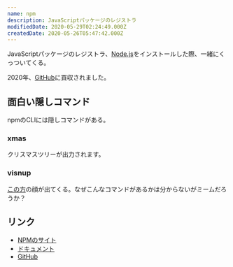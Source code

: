 ```yaml
---
name: npm
description: JavaScriptパッケージのレジストラ
modifiedDate: 2020-05-29T02:24:49.000Z
createdDate: 2020-05-26T05:47:42.000Z
---
```


JavaScriptパッケージのレジストラ、[Node.js](/tags/nodejs)をインストールした際、一緒にくっついてくる。

2020年、[GitHub](/tags/github)に買収されました。

## 面白い隠しコマンド

npmのCLIには隠しコマンドがある。

### xmas

クリスマスツリーが出力されます。

### visnup

[この方](https://github.com/visnup)の顔が出てくる。なぜこんなコマンドがあるかは分からないがミームだろうか？

## リンク

- [NPMのサイト](https://www.npmjs.com/)
- [ドキュメント](https://docs.npmjs.com/)
- [GitHub](https://github.com/npm)
